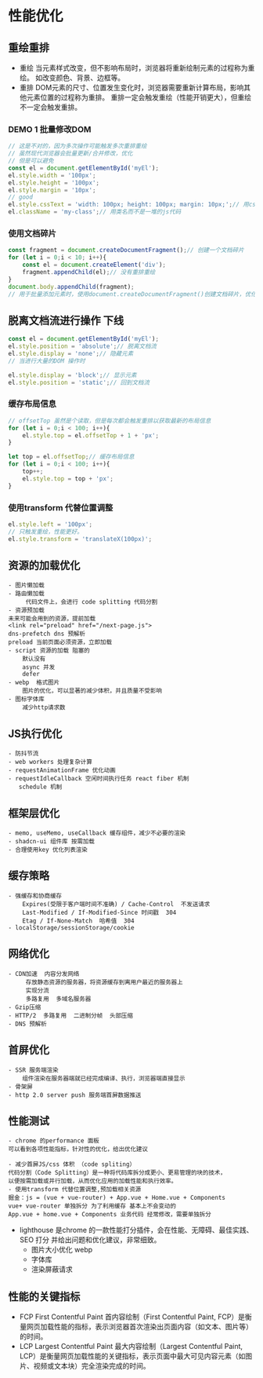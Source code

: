 # 性能优化

## 重绘重排

- 重绘
     当元素样式改变，但不影响布局时，浏览器将重新绘制元素的过程称为重绘。
     如改变颜色、背景、边框等。
- 重排
     DOM元素的尺寸、位置发生变化时，浏览器需要重新计算布局，影响其他元素位置的过程称为重排。
     重排一定会触发重绘（性能开销更大），但重绘不一定会触发重排。

### DEMO 1 批量修改DOM 
```js
// 这是不对的，因为多次操作可能触发多次重排重绘
// 虽然现代浏览器会批量更新/合并修改，优化
// 但是可以避免
const el = document.getElementById('myEl');
el.style.width = '100px';
el.style.height = '100px';
el.style.margin = '10px';
// good
el.style.cssText = 'width: 100px; height: 100px; margin: 10px;';// 用cssText
el.className = 'my-class';// 用类名而不是一堆的js代码
```

### 使用文档碎片
```js
const fragment = document.createDocumentFragment();// 创建一个文档碎片
for (let i = 0;i < 10; i++){
    const el = document.createElement('div');
    fragment.appendChild(el);// 没有重排重绘
}
document.body.appendChild(fragment);
// 用于批量添加元素时，使用document.createDocumentFragment()创建文档碎片，优化
```

## 脱离文档流进行操作 下线
```js
const el = document.getElementById('myEl');
el.style.position = 'absolute';// 脱离文档流
el.style.display = 'none';// 隐藏元素
// 当进行大量的DOM 操作时

el.style.display = 'block';// 显示元素
el.style.position = 'static';// 回到文档流
```

### 缓存布局信息
```js
// offsetTop 虽然是个读取，但是每次都会触发重排以获取最新的布局信息
for (let i = 0;i < 100; i++){
    el.style.top = el.offsetTop + 1 + 'px'; 
}

let top = el.offsetTop;// 缓存布局信息
for (let i = 0;i < 100; i++){
    top++;
    el.style.top = top + 'px';
}
```

### 使用transform 代替位置调整
```js
el.style.left = '100px';
// 只触发重绘，性能更好。
el.style.transform = 'translateX(100px)';
```

## 资源的加载优化
    - 图片懒加载
    - 路由懒加载
         代码文件上，会进行 code splitting 代码分割
    - 资源预加载
    未来可能会用到的资源，提前加载
    <link rel="preload" href="/next-page.js">
    dns-prefetch dns 预解析
    preload 当前页面必须资源，立即加载
    - script 资源的加载 阻塞的
        默认没有
        async 并发 
        defer
    - webp  格式图片
        图片的优化，可以显著的减少体积，并且质量不受影响
    - 图标字体库
        减少http请求数

## JS执行优化
    - 防抖节流
    - web workers 处理复杂计算
    - requestAnimationFrame 优化动画
    - requestIdleCallback 空闲时间执行任务 react fiber 机制 
       schedule 机制

## 框架层优化
    - memo, useMemo, useCallback 缓存组件，减少不必要的渲染
    - shadcn-ui 组件库 按需加载
    - 合理使用key 优化列表渲染

## 缓存策略
    - 强缓存和协商缓存
        Expires(受限于客户端时间不准确) / Cache-Control  不发送请求
        Last-Modified / If-Modified-Since 时间戳  304
        Etag / If-None-Match  哈希值  304
    - localStorage/sessionStorage/cookie
## 网络优化
    - CDN加速  内容分发网络
         存放静态资源的服务器，将资源缓存到离用户最近的服务器上
         实现分流
         多路复用  多域名服务器 
    - Gzip压缩
    - HTTP/2  多路复用  二进制分帧  头部压缩
    - DNS 预解析

## 首屏优化
    - SSR 服务端渲染
        组件渲染在服务器端就已经完成编译、执行，浏览器端直接显示
    - 骨架屏
    - http 2.0 server push 服务端首屏数据推送

## 性能测试
    - chrome 的performance 面板
    可以看到各项性能指标，针对性的优化，给出优化建议

    - 减少首屏JS/css 体积 （code spliting）
    代码分割（Code Splitting）是一种将代码库拆分成更小、更易管理的块的技术，
    以便按需加载或并行加载，从而优化应用的加载性能和执行效率。
    - 使用transform 代替位置调整,预加载相关资源
    掘金：js = (vue + vue-router) + App.vue + Home.vue + Components
    vue+ vue-router 单独拆分 为了利用缓存 基本上不会变动的
    App.vue + home.vue + Components 业务代码 经常修改，需要单独拆分
    

- lighthouse
    是chrome 的一款性能打分插件，会在性能、无障碍、最佳实践、SEO 打分
    并给出问题和优化建议，非常细致。
    - 图片大小优化 webp
    - 字体库
    - 渲染屏蔽请求

## 性能的关键指标
- FCP First Contentful Paint
    首内容绘制（First Contentful Paint, FCP）是衡量网页加载性能的指标，表示浏览器首次渲染出页面内容（如文本、图片等）的时间。
- LCP Largest Contentful Paint
    最大内容绘制（Largest Contentful Paint, LCP）是衡量网页加载性能的关键指标，表示页面中最大可见内容元素（如图片、视频或文本块）完全渲染完成的时间。